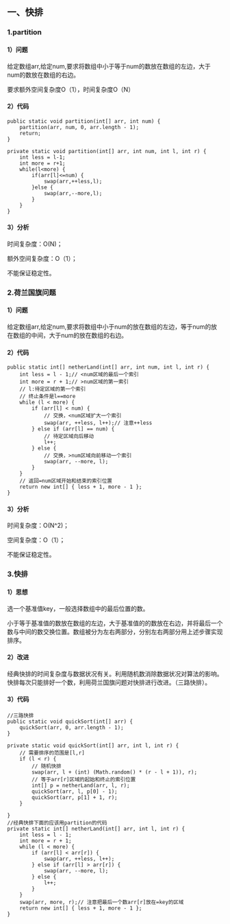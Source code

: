 

## 一、快排 ##
### 1.partition
#### 1）问题
给定数组arr,给定num,要求将数组中小于等于num的数放在数组的左边，大于num的数放在数组的右边。

要求额外空间复杂度O（1），时间复杂度O（N）
#### 2）代码
	public static void partition(int[] arr, int num) {
		partition(arr, num, 0, arr.length - 1);
		return;
	}

	private static void partition(int[] arr, int num, int l, int r) {
		int less = l-1;
		int more = r+1;
		while(l<more) {
			if(arr[l]<=num) {
				swap(arr,++less,l);
			}else {
				swap(arr,--more,l);
			}
		}
	}

#### 3）分析
时间复杂度：O(N)；

额外空间复杂度：O（1）；

不能保证稳定性。

### 2.荷兰国旗问题
#### 1）问题
给定数组arr,给定num,要求将数组中小于num的放在数组的左边，等于num的放在数组的中间，大于num的放在数组的右边。
#### 2）代码
	public static int[] netherLand(int[] arr, int num, int l, int r) {
		int less = l - 1;// <num区域的最后一个索引
		int more = r + 1;// >num区域的第一索引
		// l:待定区域的第一个索引
		// 终止条件是l==more
		while (l < more) {
			if (arr[l] < num) {
				// 交换，<num区域扩大一个索引
				swap(arr, ++less, l++);// 注意++less
			} else if (arr[l] == num) {
				// 待定区域向后移动
				l++;
			} else {
				// 交换，>num区域向前移动一个索引
				swap(arr, --more, l);
			}
		}
		// 返回=num区域开始和结束的索引位置
		return new int[] { less + 1, more - 1 };
	}

#### 3）分析
时间复杂度：O(N^2)；

空间复杂度：O（1）；

不能保证稳定性。

### 3.快排
#### 1）思想
选一个基准值key，一般选择数组中的最后位置的数。

小于等于基准值的数放在数组的左边，大于基准值的的数放在右边，并将最后一个数与中间的数交换位置。数组被分为左右两部分，分别左右两部分用上述步骤实现排序。

#### 2）改进
经典快排的时间复杂度与数据状况有关。利用随机数消除数据状况对算法的影响。
快排每次只能排好一个数，利用荷兰国旗问题对快排进行改进。（三路快排）。

#### 3）代码
	//三路快排
	public static void quickSort(int[] arr) {
		quickSort(arr, 0, arr.length - 1);
	}

	private static void quickSort(int[] arr, int l, int r) {
		// 需要排序的范围是[l,r]
		if (l < r) {
			// 随机快排
			swap(arr, l + (int) (Math.random() * (r - l + 1)), r);
			// 等于arr[r]区域的起始和终止的索引位置
			int[] p = netherLand(arr, l, r);
			quickSort(arr, l, p[0] - 1);
			quickSort(arr, p[1] + 1, r);
		}

	}
	//经典快排下面的应该用partition的代码
	private static int[] netherLand(int[] arr, int l, int r) {
		int less = l - 1;
		int more = r + 1;
		while (l < more) {
			if (arr[l] < arr[r]) {
				swap(arr, ++less, l++);
			} else if (arr[l] > arr[r]) {
				swap(arr, --more, l);
			} else {
				l++;
			}
		}
		swap(arr, more, r);// 注意把最后一个数arr[r]放在=key的区域
		return new int[] { less + 1, more - 1 };
	}
